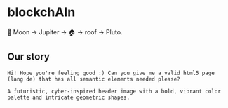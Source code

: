 # blockchAIn

🚀 Moon -> Jupiter -> 🏠 -> roof -> Pluto.



## Our story

```Hi! Hope you're feeling good :) Can you give me a valid html5 page (lang de) that has all semantic elements needed please?```

```A futuristic, cyber-inspired header image with a bold, vibrant color palette and intricate geometric shapes.```